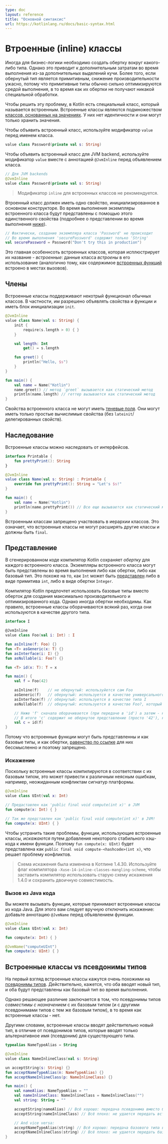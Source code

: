 ```yaml
---
type: doc
layout: reference
title: "Основной синтаксис"
url: https://kotlinlang.ru/docs/basic-syntax.html
---
```


<!-- При переводе статьи оригинальная версия была от 05 May 2021 -->

<!-- Inline classes -->
# Втроенные (inline) классы

<!-- Sometimes it is necessary for business logic to create a wrapper around some type. However, it introduces runtime 
overhead due to additional heap allocations. Moreover, if the wrapped type is primitive, the performance hit is terrible, 
because primitive types are usually heavily optimized by the runtime, while their wrappers don't get any special treatment. -->
Иногда для бизнес-логики необходимо создать обертку вокруг какого-либо типа. Однако это приводит к дополнительным
затратам во время выполнения из-за дополнительных выделений кучи. Более того, если обернутый тип является примитивным,
снижение производительности ужасно, потому что примитивные типы обычно сильно оптимизируются средой выполнения, в то
время как их обертки не получают никакой специальной обработки.

<!-- To solve such issues, Kotlin introduces a special kind of class called an _inline class_. 
Inline classes are a subset of [value-based classes](https://github.com/Kotlin/KEEP/blob/master/notes/value-classes.md). They don't have an identity and can only hold values. -->
Чтобы решить эту проблему, в Kotlin есть специальный класс, который называется встроенным. Встроенные классы являются
подмножеством [классов, основанных на значениях](https://github.com/Kotlin/KEEP/blob/master/notes/value-classes.md). У
них нет идентичности и они могут только хранить значения.

<!-- To declare an inline class, use the `value` modifier before the name of the class: -->
Чтобы объявить встроенный класс, используйте модификатор `value` перед именем класса.

```kotlin
value class Password(private val s: String)
```

<!-- To declare an inline class for the JVM backend, use the `value` modifier along with the `@JvmInline` annotation before the class declaration: -->
Чтобы объявить встроенный класс для JVM backend, используйте модификатор `value` вместе с аннотацией
`@JvmInline` перед объявлением класса.

```kotlin
// Для JVM backends
@JvmInline
value class Password(private val s: String)
```

<!-- > The `inline` modifier for inline classes is deprecated. -->
> Модификатор `inline` для встроенных классов не рекомендуется.

<!-- An inline class must have a single property initialized in the primary constructor. At runtime, instances of the inline 
class will be represented using this single property (see details about runtime representation [below](#representation)): -->
Втроенный класс должен иметь одно свойство, инициализированное в основном конструкторе. Во время выполнения экземпляры
встроенного класса будут представлены с помощью этого единственного свойства (подробнее о представлении во время
выполнения [ниже](#representation)).

```kotlin
// Фактически, создание экземпляра класса 'Password' не происходит
// Во время выполнения 'securePassword' содержит только 'String'
val securePassword = Password("Don't try this in production") 
```

<!-- This is the main feature of inline classes, which inspired the name *inline*: data of the class is *inlined* into its 
usages (similar to how content of [inline functions](inline-functions.md) is inlined to call sites). -->
Это главная особеннсоть встроенных классов, которая исплюстрирует их название - *встроенные*: данные класса *встроены* в
его использование (аналогично тому, как содержимое [встроенных функций](inline-functions.html) встроено в местах вызовов).

<a name="members"></a>
<!-- ## Members -->
## Члены

<!-- Inline classes support some functionality of regular classes. In particular, they are allowed to declare properties and 
functions, and have the `init` block: -->
Встроенные классы поддерживают некотрый функционал обычных классов. В частности, им разрешено объявлять свойства и
функции и иметь блок инициализации `init`.

```kotlin
@JvmInline
value class Name(val s: String) {
    init {
        require(s.length > 0) { }
    }

    val length: Int
        get() = s.length

    fun greet() {
        println("Hello, $s")
    }
}

fun main() {
    val name = Name("Kotlin")
    name.greet() // метод `greet` вызывается как статический метод
    println(name.length) // геттер вызывается как статический метод
}
```

<!-- Inline class properties cannot have [backing fields](properties.md#backing-fields). They can only have simple computable 
properties (no `lateinit`/delegated properties). -->
Свойства встроенного класса не могут иметь [теневые поля](properties.html#backing-fields). Они могут иметь только
простые вычислимые свойства (без `lateinit`/делегированных свойств).

<a name="inheritance"></a>
<!-- ## Inheritance -->
## Наследование

<!-- Inline classes are allowed to inherit from interfaces: -->
Встроенные классы можно наследовать от интерфейсов.

```kotlin
interface Printable {
    fun prettyPrint(): String
}

@JvmInline
value class Name(val s: String) : Printable {
    override fun prettyPrint(): String = "Let's $s!"
}

fun main() {
    val name = Name("Kotlin")
    println(name.prettyPrint()) // Все еще вызывается как статический метод
}
```

<!-- It is forbidden for inline classes to participate in a class hierarchy. This means that inline classes cannot extend 
other classes and must be `final`. -->
Встроенным классам запрещено участвовать в иерархии классов. Это означает, что встроенные классы не могут расширять
другие классы и должны быть `final`.

<a name="representation"></a>
<!-- ## Representation -->
## Представление

<!-- In generated code, the Kotlin compiler keeps a *wrapper* for each inline class. Inline class instances can be represented 
at runtime either as wrappers or as the underlying type. This is similar to how `Int` can be 
[represented](basic-types.md#numbers-representation-on-the-jvm) either as a primitive `int` or as the wrapper `Integer`. -->
В сгенерированном коде компилятор Kotlin сохраняет *обертку* для каждого встроенного класса. Экземпляры встроенного
класса могут быть представлены во время выполнения либо как обертки, либо как базовый тип. Это похоже на то, как `Int`
может быть [представлен](basic-types.html#numbers-representation-on-the-jvm) либо в виде примитива `int`, либо в виде
обертки `Integer`.

<!-- The Kotlin compiler will prefer using underlying types instead of wrappers to produce the most performant and optimized code. 
However, sometimes it is necessary to keep wrappers around. As a rule of thumb, inline classes are boxed whenever they 
are used as another type. -->
Компилятор Kotlin предпочтет использовать базовые типы вместо оберток для создания максимально производительного и
оптимизированного кода. Однако иногда обертки необходимы. Как правило, встроенные классы оборачиваются всякий раз, когда
они используются в качестве другого типа.

```kotlin
interface I

@JvmInline
value class Foo(val i: Int) : I

fun asInline(f: Foo) {}
fun <T> asGeneric(x: T) {}
fun asInterface(i: I) {}
fun asNullable(i: Foo?) {}

fun <T> id(x: T): T = x

fun main() {
    val f = Foo(42)

    asInline(f)    // не обернутый: используйется сам Foo
    asGeneric(f)   // обернутый: используется в качестве универсального типа T
    asInterface(f) // обернутый: используется в качестве типа I
    asNullable(f)  // обернутый: используется в качестве Foo?, который отличается от Foo

    // Ниже 'f' сначала оборачивается (при передаче в 'id') а затем - нет (при возврате из 'id')
    // В итоге 'c' содержит не обернутое представление (просто '42'), как 'f'
    val c = id(f)  
}
```

<!-- Because inline classes may be represented both as the underlying value and as a wrapper, [referential equality](equality.md#referential-equality) 
is pointless for them and is therefore prohibited. -->
Потому что встроенные функции могут быть представленны и как базовые типы, и как обертки, [равенство по ссылке](equality.html#referential-equality)
для них бессмысленно и поэтому запрещено.

<a name="mangling"></a>
<!-- ### Mangling -->
### Искажение

<!-- Since inline classes are compiled to their underlying type, it may lead to various obscure errors, for example unexpected platform signature clashes: -->
Поскольку встроенные классы компилируются в соответствии с их базовым типом, это может привести к различным неясным
ошибкам, например, неожиданным конфликтам сигнатур платформы.

```kotlin
@JvmInline
value class UInt(val x: Int)

// Предаставлен как 'public final void compute(int x)' в JVM
fun compute(x: Int) { }

// Так же представлен как 'public final void compute(int x)' в JVM!
fun compute(x: UInt) { }
```

<!-- To mitigate such issues, functions using inline classes are *mangled* by adding some stable hashcode to the function name. 
Therefore, `fun compute(x: UInt)` will be represented as `public final void compute-<hashcode>(int x)`, which solves the clash problem. -->
Чтобы устранить такие проблемы, функции, использующие встроенные классы, *искажаются* путем добавления некоторого
стабильного хэш-кода к имени функции. Поэтому `fun compute(x: UInt)` будет представлена как
`public final void compute-<hashcode>(int x)`, что решает проблему конфликтов.

<!-- > The mangling scheme has been changed in Kotlin 1.4.30. 
> Use the `-Xuse-14-inline-classes-mangling-scheme` compiler flag to force the compiler to use the old 1.4.0 mangling scheme and preserve binary compatibility. -->
> Схема искажения была изменена в Котлине 1.4.30. Используйте флаг компилятора `-Xuse-14-inline-classes-mangling-scheme`,
> чтобы заставить компилятор использовать старую схему искажения 1.4.0 и сохранить двоичную совместимость.

<a name="calling-from-java-code"></a>
<!-- ### Calling from Java code -->
### Вызов из Java кода

<!-- You can call functions that accept inline classes from Java code. To do so, you should manually disable mangling:
add the `@JvmName` annotation before the function declaration: -->
Вы можете вызывать функции, которые принимают встроенные классы из кода Java. Для этого вам следует вручную отключить
искажение: добавьте аннотацию `@JvmName` перед объявлением функции.

```kotlin
@JvmInline
value class UInt(val x: Int)

fun compute(x: Int) { }

@JvmName("computeUInt")
fun compute(x: UInt) { }
```

<a name="inline-classes-vs-type-aliases"></a>
<!-- ## Inline classes vs type aliases -->
## Встроенные классы vs псевдонимы типов

<!-- At first sight, inline classes seem very similar to [type aliases](type-aliases.md). Indeed, both seem to introduce 
a new type and both will be represented as the underlying type at runtime. -->
На первый взгляд встроенные классы кажутся очень похожими на [псевдонимы типов](type-aliases.html). Действительно,
кажется, что оба вводят новый тип, и оба будут представлены как базовый тип во время выполнения.

<!-- However, the crucial difference is that type aliases are *assignment-compatible* with their underlying type (and with 
other type aliases with the same underlying type), while inline classes are not. -->
Однако решающее различие заключается в том, что псевдонимы типов *совместимы с назначением* с их базовым типом (и с
другими псевдонимами типов с тем же базовым типом), в то время как встроенные классы - нет.

<!-- In other words, inline classes introduce a truly _new_ type, contrary to type aliases which only introduce an alternative name 
(alias) for an existing type: -->
Другими словами, встроенные классы вводят действительно новый тип, в отличие от псевдонимов типов, которые вводят только
альтернативное имя (псевдоним) для существующего типа.

```kotlin
typealias NameTypeAlias = String

@JvmInline
value class NameInlineClass(val s: String)

un acceptString(s: String) {}
fun acceptNameTypeAlias(n: NameTypeAlias) {}
fun acceptNameInlineClass(p: NameInlineClass) {}

fun main() {
    val nameAlias: NameTypeAlias = ""
    val nameInlineClass: NameInlineClass = NameInlineClass("")
    val string: String = ""

    acceptString(nameAlias) // Всё хорошо: передача псевдонима вместо базового типа
    acceptString(nameInlineClass) // Всё плохо: не удается передать встроенный класс вместо базового типа

    // And vice versa:
    acceptNameTypeAlias(string) // Всё хорошо: передача базового типа вместо псевдонима
    acceptNameInlineClass(string) // Всё плохо: не удается передать базовый тип вместо встроенного класса
}
```
